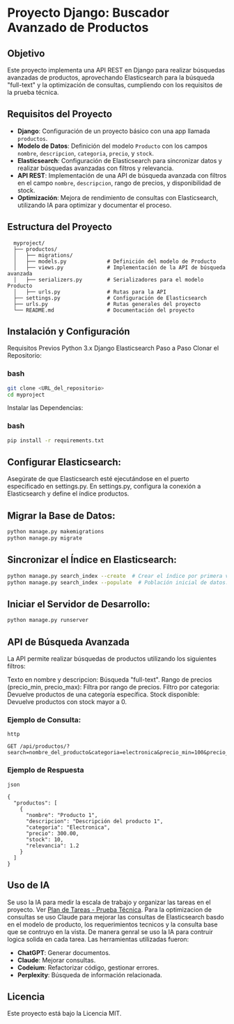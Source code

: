 # Proyecto Django: Buscador Avanzado de Productos

## Objetivo
Este proyecto implementa una API REST en Django para realizar búsquedas avanzadas de productos, aprovechando Elasticsearch para la búsqueda "full-text" y la optimización de consultas, cumpliendo con los requisitos de la prueba técnica.

## Requisitos del Proyecto
- **Django**: Configuración de un proyecto básico con una app llamada `productos`.
- **Modelo de Datos**: Definición del modelo `Producto` con los campos `nombre`, `descripcion`, `categoria`, `precio`, y `stock`.
- **Elasticsearch**: Configuración de Elasticsearch para sincronizar datos y realizar búsquedas avanzadas con filtros y relevancia.
- **API REST**: Implementación de una API de búsqueda avanzada con filtros en el campo `nombre`, `descripcion`, rango de precios, y disponibilidad de stock.
- **Optimización**: Mejora de rendimiento de consultas con Elasticsearch, utilizando IA para optimizar y documentar el proceso.

## Estructura del Proyecto
```plaintext
  myproject/
  ├── productos/
  │   ├── migrations/
  │   ├── models.py             # Definición del modelo de Producto
  │   ├── views.py              # Implementación de la API de búsqueda avanzada
  │   ├── serializers.py        # Serializadores para el modelo Producto
  │   ├── urls.py               # Rutas para la API
  ├── settings.py               # Configuración de Elasticsearch
  ├── urls.py                   # Rutas generales del proyecto
  └── README.md                 # Documentación del proyecto
  ```
## Instalación y Configuración
Requisitos Previos
Python 3.x
Django
Elasticsearch
Paso a Paso
Clonar el Repositorio:

### bash

```bash
git clone <URL_del_repositorio>
cd myproject
```
Instalar las Dependencias:

### bash
```bash
pip install -r requirements.txt
```

## Configurar Elasticsearch:

Asegúrate de que Elasticsearch esté ejecutándose en el puerto especificado en settings.py.
En settings.py, configura la conexión a Elasticsearch y define el índice productos.

## Migrar la Base de Datos:
```bash
python manage.py makemigrations
python manage.py migrate
```
## Sincronizar el Índice en Elasticsearch: 

```bash
python manage.py search_index --create  # Crear el índice por primera vez.
python manage.py search_index --populate  # Población inicial de datos.
```

## Iniciar el Servidor de Desarrollo:

```bash
python manage.py runserver
```

## API de Búsqueda Avanzada

La API permite realizar búsquedas de productos utilizando los siguientes filtros:

Texto en nombre y descripcion: Búsqueda "full-text".
Rango de precios (precio_min, precio_max): Filtra por rango de precios.
Filtro por categoria: Devuelve productos de una categoría específica.
Stock disponible: Devuelve productos con stock mayor a 0.
### Ejemplo de Consulta:
```plaintext
http

GET /api/productos/?search=nombre_del_producto&categoria=electronica&precio_min=100&precio_max=500&stock=1
```
### Ejemplo de Respuesta
```plaintext
json

{
  "productos": [
    {
      "nombre": "Producto 1",
      "descripcion": "Descripción del producto 1",
      "categoria": "Electronica",
      "precio": 300.00,
      "stock": 10,
      "relevancia": 1.2
    }
  ]
}
```
## Uso de IA
Se uso la IA para medir la escala de trabajo y organizar las tareas en el proyecto. 
Ver [Plan de Tareas - Prueba Técnica](project_technical_specifications.md).
Para la optimizacion de consultas se uso Claude para mejorar las consultas de Elasticsearch basdo en el modelo de producto, los requerimientos tecnicos y la consulta base que se contruyo en la vista.
De manera genral se uso la IA para contruir logica solida en cada tarea. Las herramientas utilizadas fueron:
- **ChatGPT**: Generar documentos.
- **Claude**: Mejorar consultas.
- **Codeium**: Refactorizar código, gestionar errores.
- **Perplexity**: Búsqueda de información relacionada.

## Licencia
Este proyecto está bajo la Licencia MIT.